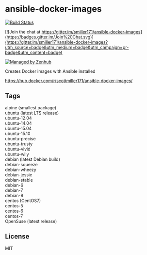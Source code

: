 # ansible-docker-images


[![Build Status](https://travis-ci.org/smiller171/ansible-docker-images.svg)](https://travis-ci.org/smiller171/ansible-docker-images)

[![Join the chat at https://gitter.im/smiller171/ansible-docker-images](https://badges.gitter.im/Join%20Chat.svg)](https://gitter.im/smiller171/ansible-docker-images?utm_source=badge&utm_medium=badge&utm_campaign=pr-badge&utm_content=badge)

[![Managed by Zenhub](https://raw.githubusercontent.com/ZenHubIO/support/master/zenhub-badge.png)](https://zenhub.io)

Creates Docker images with Ansible installed

https://hub.docker.com/r/scottmiller171/ansible-docker-images/

## Tags
alpine (smallest package)  
ubuntu (latest LTS release)  
ubuntu-12.04  
ubuntu-14.04  
ubuntu-15.04  
ubuntu-15.10  
ubuntu-precise  
ubuntu-trusty  
ubuntu-vivid  
ubuntu-wily  
debian (latest Debian build)  
debian-squeeze  
debian-wheezy  
debian-jessie  
debian-stable  
debian-6  
debian-7  
debian-8  
centos (CentOS7)  
centos-5  
centos-6  
centos-7  
OpenSuse (latest release)  

## License
MIT
